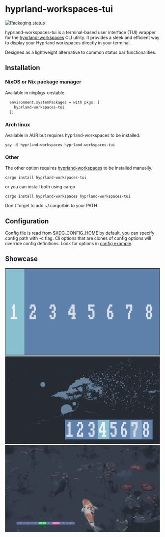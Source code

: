 # hyprland-workspaces-tui

[![Packaging status](https://repology.org/badge/vertical-allrepos/hyprland-workspaces-tui.svg)](https://repology.org/project/hyprland-workspaces-tui/versions)

hyprland-workspaces-tui is a terminal-based user interface (TUI) wrapper for the [hyprland-workspaces](https://github.com/FieldofClay/hyprland-workspaces) CLI utility. It provides a sleek and efficient way to display your Hyprland workspaces directly in your terminal.

Designed as a lightweight alternative to common status bar functionalities.

## Installation

### NixOS or Nix package manager

Available in nixpkgs-unstable.

```
  environment.systemPackages = with pkgs; [
    hyprland-workspaces-tui
  ];
```

### Arch linux

Available in AUR but requires hyprland-workspaces to be installed.

```
yay -S hyprland-workspaces hyprland-workspaces-tui
```

### Other

The other option requires [hyprland-workspaces](https://github.com/FieldofClay/hyprland-workspaces) to be installed manually.

```
cargo install hyprland-workspaces-tui
```

or you can install both using cargo

```
cargo install hyprland-workspaces hyprland-workspaces-tui
```

Don't forget to add ~/.cargo/bin to your PATH.

## Configuration

Config file is read from $XDG_CONFIG_HOME by default, you can specify config path with -c flag.
Cli options that are clones of config options will override config definitions.
Look for options in [config example](./config_example.toml).

## Showcase

![](images/1.png)
![](images/2.png)
![](images/3.png)
